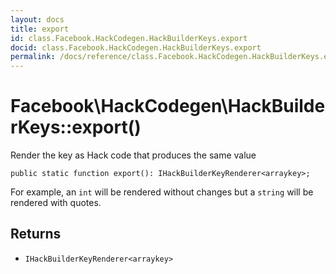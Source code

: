 ```yaml
---
layout: docs
title: export
id: class.Facebook.HackCodegen.HackBuilderKeys.export
docid: class.Facebook.HackCodegen.HackBuilderKeys.export
permalink: /docs/reference/class.Facebook.HackCodegen.HackBuilderKeys.export.md
---
```

# Facebook\\HackCodegen\\HackBuilderKeys::export()




Render the key as Hack code that produces the same value




``` Hack
public static function export(): IHackBuilderKeyRenderer<arraykey>;
```




For example, an ` int ` will be rendered without changes but a `` string ``
will be rendered with quotes.




## Returns




- ` IHackBuilderKeyRenderer<arraykey> `